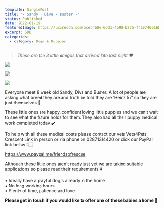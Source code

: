 ```yaml
---
template: SinglePost
title: "- Sandy - Diva - Buster -"
status: Published
date: 2022-01-19
featuredImage: https://ucarecdn.com/bcec4b8e-6dd1-4b98-b275-f419746616b0/-/crop/491x403/0,85/-/preview/
excerpt: SDB
categories:
  - category: Dogs & Puppies
---
```

> *These are the 3 little amigos that arrived late last night ❤️*

![](https://ucarecdn.com/7d90ece2-7780-4b89-a5bb-f1ac477ae9a1/)

![](https://ucarecdn.com/01fa5865-e50f-4d7a-9670-638793c0b116/)

![](https://ucarecdn.com/e7f46565-75db-4420-bf05-69d12016545a/)


Everyone meet 8 week old Sandy, Diva and Buster. A lot of people are asking what breed they are and truth be told they are ‘Heinz 57’ so they are just themselves 🥰


These little ones are happy, confident loving little puppies and we can’t wait to see what the future holds for them. They also had all their puppy medical work completed today ✔️ 


To help with all these medical costs please contact our vets Vets4Pets Crescent Link in person or via phone on 02871314420 or click our PayPal link below 👇🏻

 
<https://www.paypal.me/friendsofrescue>


Although these little ones aren’t ready just yet we are taking suitable applications so please read their requirements ⬇️ 


• Ideally have a playful dog/s already in the home  
• No long working hours  
• Plenty of time, patience and love 


**Please get in touch if you would like to offer one of these babies a home 🏡**